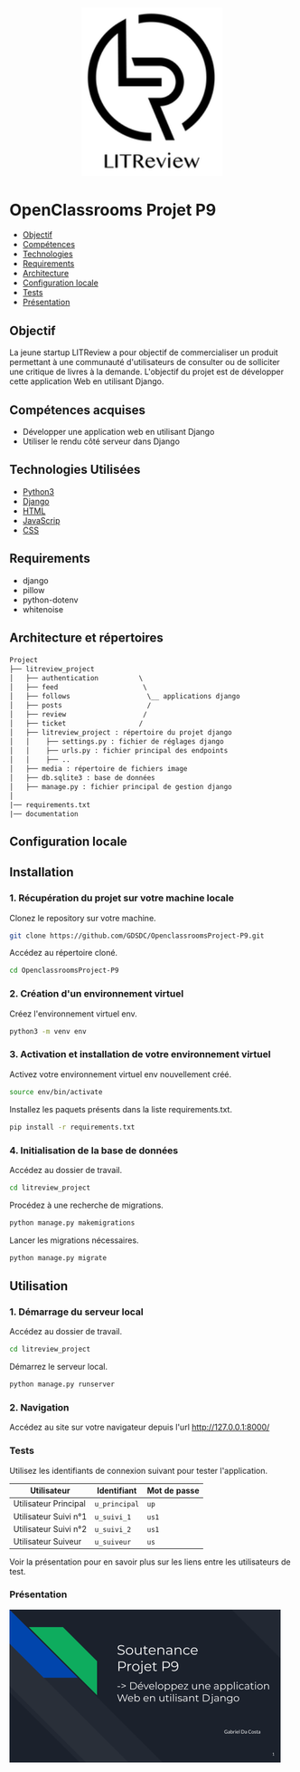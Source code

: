 <h3 align="center">
    <img alt="Logo" title="#logo" width="250px" src="/assets/16004297044411_P7.png">
    <br>
</h3>


# OpenClassrooms Projet P9

- [Objectif](#obj)
- [Compétences](#competences)
- [Technologies](#techs)
- [Requirements](#reqs)
- [Architecture](#architecture)
- [Configuration locale](#localconfig)
- [Tests](#tests)
- [Présentation](#presentation)

<a id="obj"></a>
## Objectif

La jeune startup LITReview a pour objectif de commercialiser un produit permettant à une communauté d'utilisateurs de consulter ou de solliciter une critique de livres à la demande.
L'objectif du projet est de développer cette application Web en utilisant Django.

<a id="competences"></a>
## Compétences acquises
- Développer une application web en utilisant Django
- Utiliser le rendu côté serveur dans Django

<a id="techs"></a>
## Technologies Utilisées
- [Python3](https://www.python.org/)
- [Django](https://www.djangoproject.com/)
- [HTML](https://developer.mozilla.org/fr/docs/Web/HTML)
- [JavaScrip](https://developer.mozilla.org/fr/docs/Web/JavaScript)
- [CSS](https://developer.mozilla.org/fr/docs/Web/CSS)

<a id="reqs"></a>
## Requirements
- django
- pillow
- python-dotenv
- whitenoise

<a id="architecture"></a>
## Architecture et répertoires
```
Project
├── litreview_project
│   ├── authentication          \
│   ├── feed                     \
│   ├── follows                   \__ applications django
│   ├── posts                     /
│   ├── review                   /
│   ├── ticket                  /
│   ├── litreview_project : répertoire du projet django
│   │    ├── settings.py : fichier de réglages django
│   │    ├── urls.py : fichier principal des endpoints
│   │    ├── ..
│   ├── media : répertoire de fichiers image
│   ├── db.sqlite3 : base de données
│   ├── manage.py : fichier principal de gestion django
│
|── requirements.txt
|── documentation
```

<a id="localconfig"></a>
## Configuration locale
## Installation

### 1. Récupération du projet sur votre machine locale

Clonez le repository sur votre machine.

```bash
git clone https://github.com/GDSDC/OpenclassroomsProject-P9.git
```

Accédez au répertoire cloné.
```bash
cd OpenclassroomsProject-P9
```

### 2. Création d'un environnement virtuel 
Créez l'environnement virtuel env.
```bash
python3 -m venv env
```

### 3. Activation et installation de votre environnement virtuel 

Activez votre environnement virtuel env nouvellement créé.
```bash
source env/bin/activate
```

Installez les paquets présents dans la liste requirements.txt.
```bash
pip install -r requirements.txt
```

### 4. Initialisation de la base de données

Accédez au dossier de travail.
```bash
cd litreview_project
```

Procédez à une recherche de migrations.
```bash
python manage.py makemigrations
```

Lancer les migrations nécessaires.
```bash
python manage.py migrate
```

## Utilisation

### 1. Démarrage du serveur local

Accédez au dossier de travail.
```bash
cd litreview_project
```

Démarrez le serveur local.
```bash
python manage.py runserver
```

### 2. Navigation

Accédez au site sur votre navigateur depuis l'url http://127.0.0.1:8000/

<a id="tests"></a>
### Tests

Utilisez les identifiants de connexion suivant pour tester l'application.

| Utilisateur           | Identifiant   | Mot de passe |
|-----------------------|---------------|--------------|
| Utilisateur Principal | `u_principal` | `up`         |
| Utilisateur Suivi n°1 | `u_suivi_1`   | `us1`        |
| Utilisateur Suivi n°2 | `u_suivi_2`   | `us1`        |
| Utilisateur Suiveur   | `u_suiveur`   | `us`         |

Voir la présentation pour en savoir plus sur les liens entre les utilisateurs de test.


<a id="presentation"></a>
### Présentation

[<img alt="presentation" width="480px" src="/assets/presentation.png">](https://docs.google.com/presentation/d/e/2PACX-1vQ0P70x7hJJTLe-yN9KdE04QLPV73KHRE3bU-ndA8SotkTT28NFNRux3MmXkiRAhSfYZsUIsSGK7iQe/pub?start=true&loop=false&delayms=5000)




